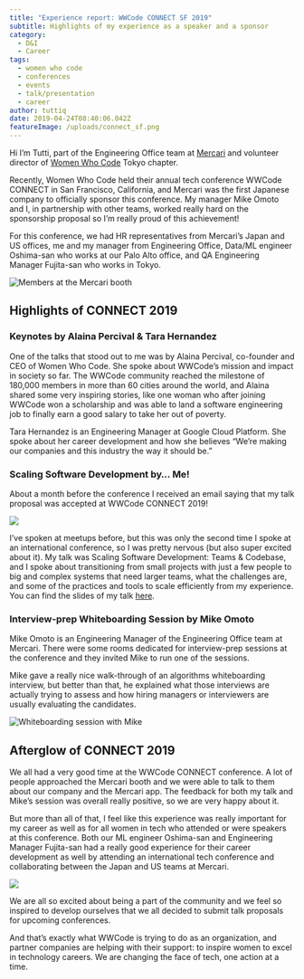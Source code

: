 ```yaml
---
title: "Experience report: WWCode CONNECT SF 2019"
subtitle: Highlights of my experience as a speaker and a sponsor
category:
  - D&I
  - Career
tags:
  - women who code
  - conferences
  - events
  - talk/presentation
  - career
author: tuttiq
date: 2019-04-24T08:40:06.042Z
featureImage: /uploads/connect_sf.png
---
```

Hi I’m Tutti, part of the Engineering Office team at [Mercari](https://about.mercari.com/en/) and volunteer director of [Women Who Code](https://www.womenwhocode.com/) Tokyo chapter.

Recently, Women Who Code held their annual tech conference WWCode CONNECT in San Francisco, California, and Mercari was the first Japanese company to officially sponsor this conference. My manager Mike Omoto and I, in partnership with other teams, worked really hard on the sponsorship proposal so I’m really proud of this achievement!

For this conference, we had HR representatives from Mercari’s Japan and US offices, me and my manager from Engineering Office, Data/ML engineer Oshima-san who works at our Palo Alto office, and QA Engineering Manager Fujita-san who works in Tokyo.

![Members at the Mercari booth](https://storage.googleapis.com/prd-hatena-mercan-asset/20190423193505.jpg)

## Highlights of CONNECT 2019

### Keynotes by Alaina Percival & Tara Hernandez

One of the talks that stood out to me was by Alaina Percival, co-founder and CEO of Women Who Code. She spoke about WWCode’s mission and impact in society so far. The WWCode community reached the milestone of 180,000 members in more than 60 cities around the world, and Alaina shared some very inspiring stories, like one woman who after joining WWCode won a scholarship and was able to land a software engineering job to finally earn a good salary to take her out of poverty.

Tara Hernandez is an Engineering Manager at Google Cloud Platform. She spoke about her career development and how she believes “We’re making our companies and this industry the way it should be.”

### Scaling Software Development by… Me!

About a month before the conference I received an email saying that my talk proposal was accepted at WWCode CONNECT 2019!

![](/uploads/screen-shot-2020-03-05-at-5.41.59-pm.png)

I’ve spoken at meetups before, but this was only the second time I spoke at an international conference, so I was pretty nervous (but also super excited about it). My talk was Scaling Software Development: Teams & Codebase, and I spoke about transitioning from small projects with just a few people to big and complex systems that need larger teams, what the challenges are, and some of the practices and tools to scale efficiently from my experience. You can find the slides of my talk [here](https://speakerdeck.com/tuttiq/scaling-software-development-teams-and-codebase).

### Interview-prep Whiteboarding Session by Mike Omoto

Mike Omoto is an Engineering Manager of the Engineering Office team at Mercari. There were some rooms dedicated for interview-prep sessions at the conference and they invited Mike to run one of the sessions.

Mike gave a really nice walk-through of an algorithms whiteboarding interview, but better than that, he explained what those interviews are actually trying to assess and how hiring managers or interviewers are usually evaluating the candidates.

![Whiteboarding session with Mike](https://storage.googleapis.com/prd-hatena-mercan-asset/20190423201134.jpg)

## Afterglow of CONNECT 2019

We all had a very good time at the WWCode CONNECT conference. A lot of people approached the Mercari booth and we were able to talk to them about our company and the Mercari app. The feedback for both my talk and Mike’s session was overall really positive, so we are very happy about it.

But more than all of that, I feel like this experience was really important for my career as well as for all women in tech who attended or were speakers at this conference. Both our ML engineer Oshima-san and Engineering Manager Fujita-san had a really good experience for their career development as well by attending an international tech conference and collaborating between the Japan and US teams at Mercari.

![](https://storage.googleapis.com/prd-hatena-mercan-asset/20190423202419.png)

We are all so excited about being a part of the community and we feel so inspired to develop ourselves that we all decided to submit talk proposals for upcoming conferences.

And that’s exactly what WWCode is trying to do as an organization, and partner companies are helping with their support: to inspire women to excel in technology careers. We are changing the face of tech, one action at a time.